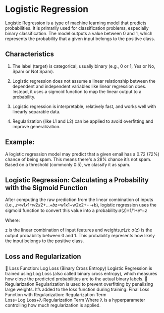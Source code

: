# Logistic Regression
Logistic Regression is a type of machine learning model that predicts probabilities. It is primarily used for classification problems, especially binary classification. The model outputs a value between 0 and 1, which represents the probability that a given input belongs to the positive class.

## Characteristics
1. The label (target) is categorical, usually binary (e.g., 0 or 1, Yes or No, Spam or Not Spam).
2. Logistic regression does not assume a linear relationship between the dependent and independent variables like linear regression does. Instead, it uses a sigmoid function to map the linear output to a probability.
3. Logistic regression is interpretable, relatively fast, and works well with linearly separable data.

4. Regularization (like L1 and L2) can be applied to avoid overfitting and improve generalization.

## Example:
 A logistic regression model may predict that a given email has a 0.72 (72%) chance of being spam. This means there's a 28% chance it’s not spam. Based on a threshold (commonly 0.5), we classify it as spam.

## Logistic Regression: Calculating a Probability with the Sigmoid Function
After computing the raw prediction from the linear combination of inputs (i.e., 𝑧=𝑤1𝑥1+𝑤2𝑥2+...+𝑏z=w1x1+w2x2+⋯+b), logistic regression uses the sigmoid function to convert this value into a probability:𝜎(𝑧)=1/1+𝑒^−𝑧

Where:

 z is the linear combination of input features and weights,𝜎(𝑧): σ(z) is the output probability between 0 and 1. This probability represents how likely the input belongs to the positive class.

## Loss and Regularization
🔹 Loss Function: Log Loss (Binary Cross Entropy)
Logistic Regression is trained using Log Loss (also called binary cross entropy), which measures how close the predicted probabilities are to the actual binary labels.
🔹 Regularization
Regularization is used to prevent overfitting by penalizing large weights. It’s added to the loss function during training.
Final Loss Function with Regularization:
Regularization Term
Loss=Log Loss+λ⋅Regularization Term
Where 
λ is a hyperparameter controlling how much regularization is applied.